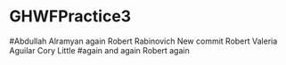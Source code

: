 # GHWFPractice3


#Abdullah Alramyan again
Robert Rabinovich
New commit Robert
Valeria Aguilar 
Cory Little
#again and again
Robert again
